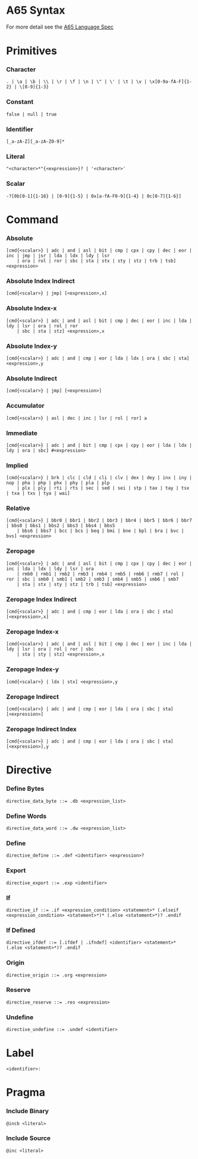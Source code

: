 A65 Syntax
==========

For more detail see the [A65 Language Spec](https://github.com/majestic53/a65/blob/master/doc/a65_bnf.txt)

Primitives
==========

### Character

```
. | \a | \b | \\ | \r | \f | \n | \" | \' | \t | \v | \x[0-9a-fA-F]{1-2} | \[0-9]{1-3}
```

### Constant

```
false | null | true
```

### Identifier

```
[_a-zA-Z][_a-zA-Z0-9]*
```

### Literal

```
"<character>*"{<expression>}? | '<character>'
```

### Scalar

```
-?[0b[0-1]{1-16} | [0-9]{1-5} | 0x[a-fA-F0-9]{1-4} | 0c[0-7]{1-6}]
```

Command
=======

### Absolute

```
[cmd{<scalar>} | adc | and | asl | bit | cmp | cpx | cpy | dec | eor | inc | jmp | jsr | lda | ldx | ldy | lsr
	| ora | rol | ror | sbc | sta | stx | sty | stz | trb | tsb] <expression>
```

### Absolute Index Indirect

```
[cmd{<scalar>} | jmp] [<expression>,x]
```

### Absolute Index-x

```
[cmd{<scalar>} | adc | and | asl | bit | cmp | dec | eor | inc | lda | ldy | lsr | ora | rol | ror
	| sbc | sta | stz] <expression>,x
```

### Absolute Index-y

```
[cmd{<scalar>} | adc | and | cmp | eor | lda | ldx | ora | sbc | sta] <expression>,y
```

### Absolute Indirect

```
[cmd{<scalar>} | jmp] [<expression>]
```

### Accumulator

```
[cmd{<scalar>} | asl | dec | inc | lsr | rol | ror] a
```

### Immediate

```
[cmd{<scalar>} | adc | and | bit | cmp | cpx | cpy | eor | lda | ldx | ldy | ora | sbc] #<expression>
```

### Implied

```
[cmd{<scalar>} | brk | clc | cld | cli | clv | dex | dey | inx | iny | nop | pha | php | phx | phy | pla | plp
	| plx | ply | rti | rts | sec | sed | sei | stp | tax | tay | tsx | txa | txs | tya | wai]
```

### Relative

```
[cmd{<scalar>} | bbr0 | bbr1 | bbr2 | bbr3 | bbr4 | bbr5 | bbr6 | bbr7 | bbs0 | bbs1 | bbs2 | bbs3 | bbs4 | bbs5
	| bbs6 | bbs7 | bcc | bcs | beq | bmi | bne | bpl | bra | bvc | bvs] <expression>
```

### Zeropage

```
[cmd{<scalar>} | adc | and | asl | bit | cmp | cpx | cpy | dec | eor | inc | lda | ldx | ldy | lsr | ora
	| rmb0 | rmb1 | rmb2 | rmb3 | rmb4 | rmb5 | rmb6 | rmb7 | rol | ror | sbc | smb0 | smb1 | smb2 | smb3 | smb4 | smb5 | smb6 | smb7
	| sta | stx | sty | stz | trb | tsb] <expression>
```

### Zeropage Index Indirect

```
[cmd{<scalar>} | adc | and | cmp | eor | lda | ora | sbc | sta] [<expression>,x]
```

### Zeropage Index-x

```
[cmd{<scalar>} | adc | and | asl | bit | cmp | dec | eor | inc | lda | ldy | lsr | ora | rol | ror | sbc
	| sta | sty | stz] <expression>,x
```

### Zeropage Index-y

```
[cmd{<scalar>} | ldx | stx] <expression>,y
```

### Zeropage Indirect

```
[cmd{<scalar>} | adc | and | cmp | eor | lda | ora | sbc | sta] [<expression>]
```

### Zeropage Indirect Index

```
[cmd{<scalar>} | adc | and | cmp | eor | lda | ora | sbc | sta] [<expression>],y
```

Directive
=========

### Define Bytes

```
directive_data_byte ::= .db <expression_list>
```

### Define Words

```
directive_data_word ::= .dw <expression_list>
```

### Define

```
directive_define ::= .def <identifier> <expression>?
```

### Export

```
directive_export ::= .exp <identifier>
```

### If

```
directive_if ::= .if <expression_condition> <statement>* (.elseif <expression_condition> <statement>*)* (.else <statement>*)? .endif
```

### If Defined

```
directive_ifdef ::= [.ifdef | .ifndef] <identifier> <statement>* (.else <statement>*)? .endif
```

### Origin

```
directive_origin ::= .org <expression>
```

### Reserve

```
directive_reserve ::= .res <expression>
```

### Undefine

```
directive_undefine ::= .undef <identifier>
```

Label
=====

```
<identifier>:
```

Pragma
======

### Include Binary

```
@incb <literal>
```

### Include Source

```
@inc <literal>
```
```
